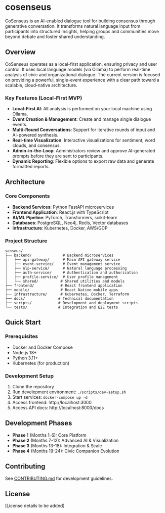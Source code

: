 # cosenseus

CoSenseus is an AI-enabled dialogue tool for building consensus through generative conversation. It transforms natural language input from participants into structured insights, helping groups and communities move beyond debate and foster shared understanding.

## Overview

CoSenseus operates as a local-first application, ensuring privacy and user control. It uses local language models (via Ollama) to perform real-time analysis of civic and organizational dialogue. The current version is focused on providing a powerful, single-event experience with a clear path toward a scalable, cloud-native architecture.

### Key Features (Local-First MVP)

- **Local-First AI**: All analysis is performed on your local machine using Ollama.
- **Event Creation & Management**: Create and manage single dialogue events.
- **Multi-Round Conversations**: Support for iterative rounds of input and AI-powered synthesis.
- **Real-time Visualization**: Interactive visualizations for sentiment, word clouds, and consensus.
- **Admin-in-the-Loop**: Administrators review and approve AI-generated prompts before they are sent to participants.
- **Dynamic Reporting**: Flexible options to export raw data and generate formatted reports.

## Architecture

### Core Components

- **Backend Services**: Python FastAPI microservices
- **Frontend Application**: React.js with TypeScript
- **AI/ML Pipeline**: PyTorch, Transformers, scikit-learn
- **Databases**: PostgreSQL, Neo4j, Redis, Vector databases
- **Infrastructure**: Kubernetes, Docker, AWS/GCP

### Project Structure

```
senseus/
├── backend/              # Backend microservices
│   ├── api-gateway/      # Main API gateway service
│   ├── event-service/    # Event management service
│   ├── nlp-service/      # Natural language processing
│   ├── auth-service/     # Authentication and authorization
│   ├── profile-service/  # User profile management
│   └── shared/          # Shared utilities and models
├── frontend/            # React frontend application
├── mobile/              # React Native mobile apps
├── infrastructure/      # Kubernetes, Docker, Terraform
├── docs/               # Technical documentation
├── scripts/            # Development and deployment scripts
└── tests/              # Integration and E2E tests
```

## Quick Start

### Prerequisites

- Docker and Docker Compose
- Node.js 18+
- Python 3.11+
- Kubernetes (for production)

### Development Setup

1. Clone the repository
2. Run development environment: `./scripts/dev-setup.sh`
3. Start services: `docker-compose up -d`
4. Access frontend: http://localhost:3000
5. Access API docs: http://localhost:8000/docs

## Development Phases

- **Phase 1** (Months 1-6): Core Platform
- **Phase 2** (Months 7-12): Advanced AI & Visualization
- **Phase 3** (Months 13-18): Integration & Scale
- **Phase 4** (Months 19-24): Civic Companion Evolution

## Contributing

See [CONTRIBUTING.md](./CONTRIBUTING.md) for development guidelines.

## License

[License details to be added] 